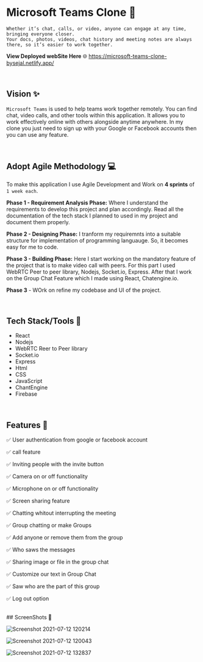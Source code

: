 <!-- [Screenshot 2021-07-12 120214](https://user-images.githubusercontent.com/67700414/125241454-161ad480-e309-11eb-9277-2ed0cb1ecd8a.jpg) --> 
<!--  ![Screenshot 2021-07-12 120043](https://user-images.githubusercontent.com/67700414/125241246-d522c000-e308-11eb-8130-7e7f689dd052.jpg) -->
<!-- ![icon](https://user-images.githubusercontent.com/67700414/125246511-8167a500-e30f-11eb-99eb-9a43e412fc33.jpg height="10px") -->

# Microsoft Teams Clone 🌈

  `Whether it’s chat, calls, or video, anyone can engage at any time, bringing everyone closer.`
  <br/>
`Your docs, photos, videos, chat history and meeting notes are always there, so it’s easier to work together.`


**View Deployed webSite Here** 🌐  https://microsoft-teams-clone-bysejal.netlify.app/


<br/>

## Vision ✨

`Microsoft Teams` is used to help teams work together remotely. You can find chat, video calls, and other tools within this application. It allows you to work effectively online with others alongside anytime anywhere. In my clone you just need to sign up with your Google or Facebook accounts then you can use any feature.

<br/>

## Adopt Agile Methodology 💻

To make this application I use Agile Development and Work on **4 sprints** of `1 week each`.

**Phase 1 - Requirement Analysis Phase:** Where I understand the requirements to develop this project and plan accordingly. Read all the documentation of the tech stack I planned to used in my project and document them properly.

**Phase 2 - Designing Phase:** I tranform my requiremnts into a suitable structure for implementation of programming languauge. So, it becomes easy for me to code.

**Phase 3 - Building Phase:** Here I start working on the mandatory feature of the project that is to make video call with peers. For this part I used WebRTC Peer to peer library, Nodejs, Socket.io, Express. After that I work on the Group Chat Feature which I made using React, Chatengine.io.

**Phase 3** - WOrk on refine my codebase and UI of the project.



<br/>
<!-- ## Table of Content 📑:
* Tech Stack 
* Features
* Site Map
* Screeshots -->


## Tech Stack/Tools 🔧

* React
* Nodejs
* WebRTC Reer to Peer library
* Socket.io
* Express
* Html
* CSS
* JavaScript
* ChantEngine
* Firebase

<br/>

## Features 🌟

✅ User authentication from google or facebook account

✅ call feature

✅ Inviting people with the invite button

✅ Camera on or off functionality

✅ Microphone on or off functionality

✅ Screen sharing feature

✅ Chatting whitout interrupting the meeting

✅ Group chatting or make Groups 

✅ Add anyone or remove them from the group

✅ Who saws the messages

✅ Sharing image or file in the group chat

✅ Customize our text in Group Chat

✅ Saw who are the part of this group

✅ Log out option 


<br/>
## ScreenShots 📸

![Screenshot 2021-07-12 120214](https://user-images.githubusercontent.com/67700414/125249996-68f98980-e313-11eb-91e5-aea6ef19e9aa.jpg)
<br/>

![Screenshot 2021-07-12 120043](https://user-images.githubusercontent.com/67700414/125250271-abbb6180-e313-11eb-8f35-d773a9bef8f2.jpg)
<br/>

![Screenshot 2021-07-12 132837](https://user-images.githubusercontent.com/67700414/125251578-1ae58580-e315-11eb-9df9-40e6cfed29f7.jpg)





